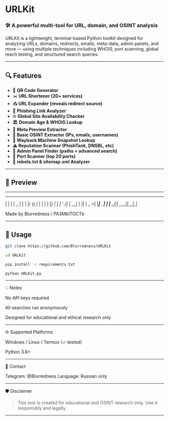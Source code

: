 # URLKit

### 🛠 A powerful multi-tool for URL, domain, and OSINT analysis

URLKit is a lightweight, terminal-based Python toolkit designed for analyzing URLs, domains, redirects, emails, meta-data, admin panels, and more — using multiple techniques including WHOIS, port scanning, global reach testing, and structured search queries.

---

## 🔍 Features

- 🔗 **QR Code Generator**
- ✂️ **URL Shortener (20+ services)**
- 📤 **URL Expander (reveals redirect source)**
- 🧠 **Phishing Link Analyzer**
- 🌐 **Global Site Availability Checker**
- 🏛 **Domain Age & WHOIS Lookup**
- 🧱 **Meta Preview Extractor**
- 🔎 **Basic OSINT Extractor (IPs, emails, usernames)**
- 📁 **Wayback Machine Snapshot Lookup**
- ⚠️ **Reputation Scanner (PhishTank, DNSBL, etc)**
- 🔐 **Admin Panel Finder (paths + advanced search)**
- 🛜 **Port Scanner (top 20 ports)**
- 🤖 **robots.txt & sitemap.xml Analyzer**

---

## 🧪 Preview


---
 _   _ ____  _     _  ___ _
| | | |  _ \| |   | |/ (_) |_
| | | | |_) | |   | ' /| | __|
| |_| |  _ <| |___| . \| | |_
 \___/|_| \_\_____|_|\_\_|\__|
 
Made by Blurredness / PA3MblTOCTb

---

## 🚀 Usage

```bash
git clone https://github.com/Blurredness/URLKit
```
```bash
cd URLKit
```
```bash
pip install -r requirements.txt
```
```bash
python URLKit.py
```


---

💡 Notes

No API keys required

All searches run anonymously

Designed for educational and ethical research only



---

🌐 Supported Platforms

Windows / Linux / Termux (✓ tested)

Python 3.8+



---

📩 Contact

Telegram: @Blurredness
Language: Russian only


---

🛡 Disclaimer

> This tool is created for educational and OSINT research only.
Use it responsibly and legally.



---
